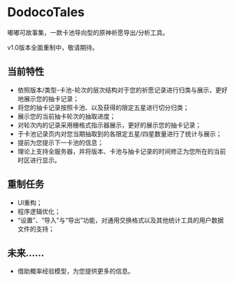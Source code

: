 # DodocoTales

嘟嘟可故事集，一款卡池导向型的原神祈愿导出/分析工具。

v1.0版本全面重制中，敬请期待。



## 当前特性

- 依照版本/类型-卡池-轮次的层次结构对于您的祈愿记录进行归类与展示，更好地展示您的抽卡记录；
- 将您的抽卡记录按照卡池、以及获得的限定五星进行切分归类；
- 展示您的当前抽卡轮次的抽取进度；
- 对轮次内的记录采用栅格式指示器展示，更好的展示您的抽卡记录；
- 于卡池记录页内对您当期抽取到的各限定五星/四星数量进行了统计与展示；
- 提前为您提示下一卡池的信息；
- 理论上支持全服务器，并将版本、卡池与抽卡记录的时间修正为您所在的当前时区进行显示。



## 重制任务

- UI重构；
- 程序逻辑优化；
- “设置”、“导入”与“导出”功能，对通用交换格式以及其他统计工具的用户数据文件的支持；



## 未来……

- 借助概率经验模型，为您提供更多的信息。


